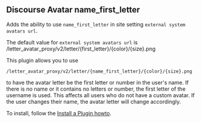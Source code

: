## Discourse Avatar name_first_letter

Adds the ability to use `name_first_letter` in site setting `external system avatars url`.

The default value for `external system avatars url` is
    /letter_avatar_proxy/v2/letter/{first_letter}/{color}/{size}.png

This plugin allows you to use

    /letter_avatar_proxy/v2/letter/{name_first_letter}/{color}/{size}.png

to have the avatar letter be the first letter or number in the user's name. If there is no name or it contains no letters or number, the first letter of the username is used. This affects all users who do not have a custom avatar. If the user changes their name, the avatar letter will change accordingly.

To install, follow the [Install a Plugin howto](https://meta.discourse.org/t/install-a-plugin/19157?u=pfaffman).
